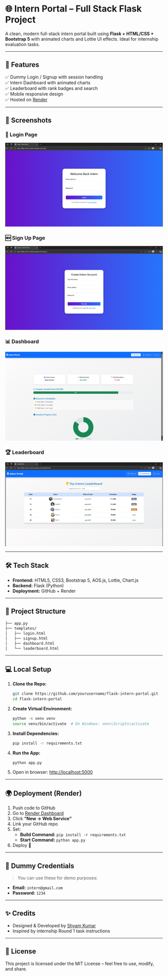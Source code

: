 
# 🌐 Intern Portal – Full Stack Flask Project

A clean, modern full-stack intern portal built using **Flask + HTML/CSS + Bootstrap 5** with animated charts and Lottie UI effects. Ideal for internship evaluation tasks.



---

## 🚀 Features

✅ Dummy Login / Signup with session handling  
✅ Intern Dashboard with animated charts  
✅ Leaderboard with rank badges and search  
✅ Mobile responsive design  
✅ Hosted on [Render](https://render.com)  

---

## 📸 Screenshots

### 🔐 Login Page
![Login](assets/signup.png)

### 🆕 Sign Up Page
![Signup](assets/login.png)

### 📊 Dashboard
![Dashboard](assets/dashboard.png)

### 🏆 Leaderboard
![Leaderboard](assets/leadorboard.png)



---

## 🛠️ Tech Stack

- **Frontend:** HTML5, CSS3, Bootstrap 5, AOS.js, Lottie, Chart.js  
- **Backend:** Flask (Python)  
- **Deployment:** GitHub + Render

---

## 🧩 Project Structure

```
├── app.py
├── templates/
│   ├── login.html
│   ├── signup.html
│   ├── dashboard.html
│   └── leaderboard.html

```

---

## 💻 Local Setup

1. **Clone the Repo:**
   ```bash
   git clone https://github.com/yourusername/flask-intern-portal.git
   cd flask-intern-portal
   ```

2. **Create Virtual Environment:**
   ```bash
   python -m venv venv
   source venv/bin/activate  # On Windows: venv\Scripts\activate
   ```

3. **Install Dependencies:**
   ```bash
   pip install -r requirements.txt
   ```

4. **Run the App:**
   ```bash
   python app.py
   ```

5. Open in browser: [http://localhost:5000](http://localhost:5000)

---

## 🌍 Deployment (Render)

1. Push code to GitHub
2. Go to [Render Dashboard](https://dashboard.render.com)
3. Click **“New → Web Service”**
4. Link your GitHub repo
5. Set:
   - **Build Command:** `pip install -r requirements.txt`
   - **Start Command:** `python app.py`
6. Deploy 🚀

---

## 🔐 Dummy Credentials

> You can use these for demo purposes:

- **Email:** `intern@gmail.com`  
- **Password:** `1234`

---

## ✨ Credits

- Designed & Developed by [Shyam Kumar](https://github.com/shyam007-srec)
- Inspired by internship Round 1 task instructions

---

## 📄 License

This project is licensed under the MIT License – feel free to use, modify, and share.
